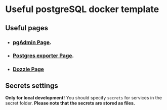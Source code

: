 # Useful postgreSQL docker template

## Useful pages
* ### [pgAdmin Page](http://localhost:5050/browser/).
* ### [Postgres exporter Page](http://localhost:9187/metrics).
* ### [Dozzle Page](http://localhost:8080)


## Secrets settings


**Only for local development!** You should specify `secrets` for services in the secret folder.
**Please note that the secrets are stored as files.**

